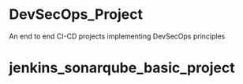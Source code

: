 # DevSecOps_Project
An end to end CI-CD projects implementing DevSecOps principles
# jenkins_sonarqube_basic_project
